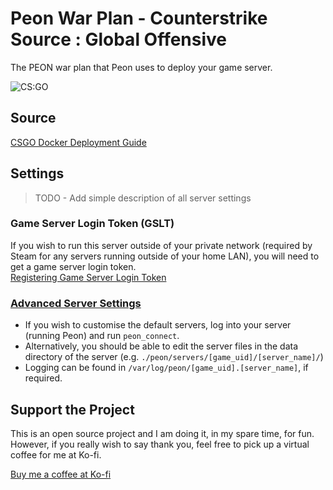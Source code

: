 # Peon War Plan - Counterstrike Source : Global Offensive

The PEON war plan that Peon uses to deploy your game server.

![CS:GO](https://seeklogo.com/images/C/csgo-logo-CAA0A4D48A-seeklogo.com.png)

## Source

[CSGO Docker Deployment Guide](https://developer.valvesoftware.com/wiki/Counter-Strike:_Global_Offensive_Dedicated_Servers#Docker)

## Settings

> TODO - Add simple description of all server settings

### Game Server Login Token (GSLT)

If you wish to run this server outside of your private network (required by Steam for any servers running outside of your home LAN), you will need to get a game server login token.\
[Registering Game Server Login Token](https://developer.valvesoftware.com/wiki/Counter-Strike:_Global_Offensive_Dedicated_Servers#Registering_Game_Server_Login_Token)

### [Advanced Server Settings](https://developer.valvesoftware.com/wiki/Counter-Strike:_Global_Offensive_Dedicated_Servers)

- If you wish to customise the default servers, log into your server (running Peon) and run ``peon_connect``.
- Alternatively, you should be able to edit the server files in the data directory of the server (e.g. ``./peon/servers/[game_uid]/[server_name]/``)
- Logging can be found in ``/var/log/peon/[game_uid].[server_name]``, if required.

## Support the Project

This is an open source project and I am doing it, in my spare time, for fun.\
However, if you really wish to say thank you, feel free to pick up a virtual coffee for me at Ko-fi.

[Buy me a coffee at Ko-fi](https://ko-fi.com/umlatt47309)